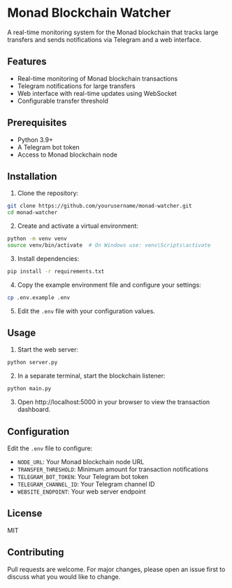 # Monad Blockchain Watcher

A real-time monitoring system for the Monad blockchain that tracks large transfers and sends notifications via Telegram and a web interface.

## Features

- Real-time monitoring of Monad blockchain transactions
- Telegram notifications for large transfers
- Web interface with real-time updates using WebSocket
- Configurable transfer threshold

## Prerequisites

- Python 3.9+
- A Telegram bot token
- Access to Monad blockchain node

## Installation

1. Clone the repository:
```bash
git clone https://github.com/yourusername/monad-watcher.git
cd monad-watcher
```

2. Create and activate a virtual environment:
```bash
python -m venv venv
source venv/bin/activate  # On Windows use: venv\Scripts\activate
```

3. Install dependencies:
```bash
pip install -r requirements.txt
```

4. Copy the example environment file and configure your settings:
```bash
cp .env.example .env
```

5. Edit the `.env` file with your configuration values.

## Usage

1. Start the web server:
```bash
python server.py
```

2. In a separate terminal, start the blockchain listener:
```bash
python main.py
```

3. Open http://localhost:5000 in your browser to view the transaction dashboard.

## Configuration

Edit the `.env` file to configure:
- `NODE_URL`: Your Monad blockchain node URL
- `TRANSFER_THRESHOLD`: Minimum amount for transaction notifications
- `TELEGRAM_BOT_TOKEN`: Your Telegram bot token
- `TELEGRAM_CHANNEL_ID`: Your Telegram channel ID
- `WEBSITE_ENDPOINT`: Your web server endpoint

## License

MIT

## Contributing

Pull requests are welcome. For major changes, please open an issue first to discuss what you would like to change.
